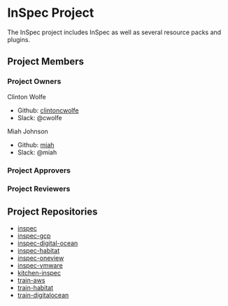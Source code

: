 # InSpec Project

The InSpec project includes InSpec as well as several resource packs and plugins.

## Project Members

### Project Owners

Clinton Wolfe
  - Github: [clintoncwolfe](https://github.com/clintoncwolfe)
  - Slack: @cwolfe

Miah Johnson
  - Github: [miah](https://github.com/miah)
  - Slack: @miah

### Project Approvers

### Project Reviewers

## Project Repositories

- [inspec](https://github.com/inspec/inspec)
- [inspec-gcp](https://github.com/inspec/inspec-gcp)
- [inspec-digital-ocean](https://github.com/inspec/inspec-digital-ocean)
- [inspec-habitat](https://github.com/inspec/inspec-habitat)
- [inspec-oneview](https://github.com/inspec/inspec-habitat)
- [inspec-vmware](https://github.com/inspec/inspec-vmware)
- [kitchen-inspec](https://github.com/inspec/kitchen-inspec)
- [train-aws](https://github.com/inspec/train-aws)
- [train-habitat](https://github.com/inspec/train-habitat)
- [train-digitalocean](https://github.com/inspec/train-digitalocean)
